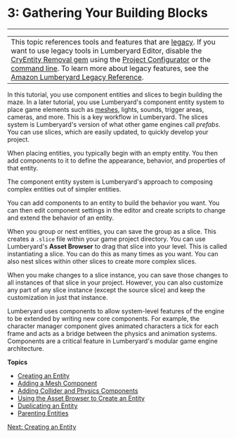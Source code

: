 # 3: Gathering Your Building Blocks<a name="gathering-building-blocks"></a>


****  

|  | 
| --- |
| This topic references tools and features that are [legacy](https://docs.aws.amazon.com/lumberyard/latest/userguide/ly-glos-chap.html#legacy)\. If you want to use legacy tools in Lumberyard Editor, disable the [CryEntity Removal gem](https://docs.aws.amazon.com/lumberyard/latest/userguide/gems-system-cryentity-removal-gem.html) using the [Project Configurator](https://docs.aws.amazon.com/lumberyard/latest/userguide/configurator-intro.html) or the [command line](https://docs.aws.amazon.com/lumberyard/latest/userguide/lmbr-exe.html)\. To learn more about legacy features, see the [Amazon Lumberyard Legacy Reference](https://docs.aws.amazon.com/lumberyard/latest/legacyreference/)\. | 

In this tutorial, you use component entities and slices to begin building the maze\. In a later tutorial, you use Lumberyard's component entity system to place game elements such as [meshes](https://docs.aws.amazon.com/lumberyard/latest/userguide/ly-glos-chap.html#mesh), lights, sounds, trigger areas, cameras, and more\. This is a key workflow in Lumberyard\. The slices system is Lumberyard's version of what other game engines call *prefabs*\. You can use slices, which are easily updated, to quickly develop your project\. 

When placing entities, you typically begin with an empty entity\. You then add components to it to define the appearance, behavior, and properties of that entity\. 

The component entity system is Lumberyard's approach to composing complex entities out of simpler entities\.

You can add components to an entity to build the behavior you want\. You can then edit component settings in the editor and create scripts to change and extend the behavior of an entity\.

When you group or nest entities, you can save the group as a slice\. This creates a `.slice` file within your game project directory\. You can use Lumberyard's **Asset Browser** to drag that slice into your level\. This is called instantiating a slice\. You can do this as many times as you want\. You can also nest slices within other slices to create more complex slices\.

When you make changes to a slice instance, you can save those changes to all instances of that slice in your project\. However, you can also customize any part of any slice instance \(except the source slice\) and keep the customization in just that instance\.

Lumberyard uses components to allow system\-level features of the engine to be extended by writing new core components\. For example, the character manager component gives animated characters a tick for each frame and acts as a bridge between the physics and animation systems\. Components are a critical feature in Lumberyard's modular game engine architecture\.

**Topics**
+ [Creating an Entity](placing-entities-creating-doorway.md)
+ [Adding a Mesh Component](placing-entities-static-mesh.md)
+ [Adding Collider and Physics Components](placing-entities-adding-colliders.md)
+ [Using the Asset Browser to Create an Entity](placing-entities-asset-browser.md)
+ [Duplicating an Entity](placing-entities-duplicating.md)
+ [Parenting Entities](placing-entities-parenting.md)

[Next: Creating an Entity](placing-entities-creating-doorway.md)